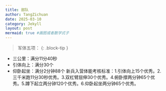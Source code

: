 ```yaml
---
title: 部队
author: TangZichuan
date: 2025-03-10
category: Jekyll
layout: post
mermaid: true #画图或者数学式子
---
```

> 军体五项：
{: .block-tip }
- 三公里：满分11分40秒
- 引体向上：满分30个
- 仰卧起坐：满分2分钟88个
新兵入营体能考核标准：1.引体向上15个优秀。2.三千米跑11分30秒优秀。3.双杠臂屈伸30个优秀。4.俯卧撑两分钟65个优秀。5.蹲下起立两分钟120个优秀。6.仰卧起坐两分钟65个优秀。
